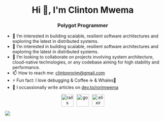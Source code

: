 <h1 align="center">Hi 👋, I'm Clinton Mwema</h1>
<h3 align="center">Polygot Programmer</h3>





- 👀 I’m interested in building scalable, resilient software architectures and exploring the latest in distributed systems. 
- 🌱 I’m interested in building scalable, resilient software architectures and exploring the latest in distributed systems. 
- 💞️ I’m looking to collaborate on projects involving system architecture, cloud-native technologies, or any codebase aiming for high stability and performance. 
- 📫 How to reach me: clintonrorim@gmail.com
- ⚡ Fun fact: I love debugging & Coffee ☕️ & Whales🐳
- 📝 I occassionally write articles on [dev.to/rorimwema](https://dev.to/rorimwema) 

<!-- BLOG-POST-LIST:START -->

<!-- BLOG-POST-LIST:END -->
<div style="display: flex; justify-content: center; gap: 10px">
    <div align="center">
        <img
            src="https://cdn.jsdelivr.net/gh/devicons/devicon@latest/icons/rails/rails-plain-wordmark.svg"
            alt="rails"
            width="40"
            height="40"
        />
    </div>
    <div align="center">
        <img
            src="https://cdn.jsdelivr.net/gh/devicons/devicon@latest/icons/go/go-original-wordmark.svg"
            alt="go"
            width="40"
            height="40"
        />
    </div>
    <div align="center">
        <img
            src="https://cdn.jsdelivr.net/gh/devicons/devicon@latest/icons/elixir/elixir-original-wordmark.svg"
            alt="elixir"
            width="40"
            height="40"
        />
    </div>
</div>
 

<!---
rorimwema/rorimwema is a ✨ special ✨ repository because its `README.md` (this file) appears on your GitHub profile.
You can click the Preview link to take a look at your changes.
--->
![](https://komarev.com/ghpvc/?username=rorimwema)
